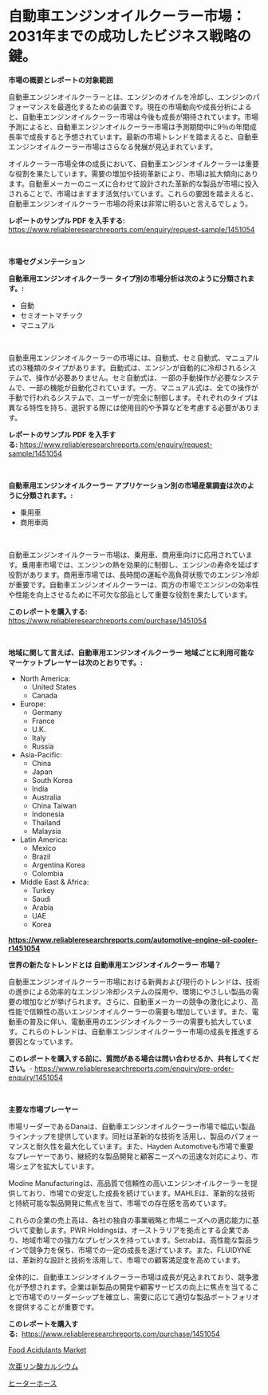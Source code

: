 <p><h1>自動車エンジンオイルクーラー市場：2031年までの成功したビジネス戦略の鍵。</h1></p><p><strong>市場の概要とレポートの対象範囲</strong></p>
<p><p>自動車エンジンオイルクーラーとは、エンジンのオイルを冷却し、エンジンのパフォーマンスを最適化するための装置です。現在の市場動向や成長分析によると、自動車エンジンオイルクーラー市場は今後も成長が期待されています。市場予測によると、自動車エンジンオイルクーラー市場は予測期間中に9％の年間成長率で成長すると予想されています。最新の市場トレンドを踏まえると、自動車エンジンオイルクーラー市場はさらなる発展が見込まれています。</p><p>オイルクーラー市場全体の成長において、自動車エンジンオイルクーラーは重要な役割を果たしています。需要の増加や技術革新により、市場は拡大傾向にあります。自動車メーカーのニーズに合わせて設計された革新的な製品が市場に投入されることで、市場はますます活気付いています。これらの要因を踏まえると、自動車エンジンオイルクーラー市場の将来は非常に明るいと言えるでしょう。</p></p>
<p><strong>レポートのサンプル PDF を入手する:</strong> <a href="https://www.reliableresearchreports.com/enquiry/request-sample/1451054">https://www.reliableresearchreports.com/enquiry/request-sample/1451054</a></p>
<p>&nbsp;</p>
<p><strong>市場セグメンテーション</strong></p>
<p><strong>自動車用エンジンオイルクーラー タイプ別の市場分析は次のように分類されます。:</strong></p>
<p><ul><li>自動</li><li>セミオートマチック</li><li>マニュアル</li></ul></p>
<p>&nbsp;</p>
<p><p>自動車用エンジンオイルクーラーの市場には、自動式、セミ自動式、マニュアル式の3種類のタイプがあります。自動式は、エンジンが自動的に冷却されるシステムで、操作が必要ありません。セミ自動式は、一部の手動操作が必要なシステムで、一部の機能が自動化されています。一方、マニュアル式は、全ての操作が手動で行われるシステムで、ユーザーが完全に制御します。それぞれのタイプは異なる特性を持ち、選択する際には使用目的や予算などを考慮する必要があります。</p></p>
<p><strong>レポートのサンプル PDF を入手する:</strong>&nbsp;<a href="https://www.reliableresearchreports.com/enquiry/request-sample/1451054">https://www.reliableresearchreports.com/enquiry/request-sample/1451054</a></p>
<p>&nbsp;</p>
<p><strong> 自動車用エンジンオイルクーラー アプリケーション別の市場産業調査は次のように分類されます。:</strong></p>
<p><ul><li>乗用車</li><li>商用車両</li></ul></p>
<p>&nbsp;</p>
<p><p>自動車エンジンオイルクーラー市場は、乗用車、商用車向けに応用されています。乗用車市場では、エンジンの熱を効果的に制御し、エンジンの寿命を延ばす役割があります。商用車市場では、長時間の運転や高負荷状態でのエンジン冷却が重要です。自動車エンジンオイルクーラーは、両方の市場でエンジンの効率性や性能を向上させるために不可欠な部品として重要な役割を果たしています。</p></p>
<p><strong>このレポートを購入する:</strong>&nbsp; <a href="https://www.reliableresearchreports.com/purchase/1451054">https://www.reliableresearchreports.com/purchase/1451054</a></p>
<p>&nbsp;</p>
<p><strong>地域に関して言えば、自動車用エンジンオイルクーラー 地域ごとに利用可能なマーケットプレーヤーは次のとおりです。:</strong></p>
<p><ul>
    <li>
        North America:
        <ul>
            <li>United States</li>
            <li>Canada</li>
        </ul>
    </li>
    <li>
        Europe:
        <ul>
            <li>Germany</li>
            <li>France</li>
            <li>U.K.</li>
            <li>Italy</li>
            <li>Russia</li>
        </ul>
    </li>
    <li>
        Asia-Pacific:
        <ul>
            <li>China</li>
            <li>Japan</li>
            <li>South Korea</li>
            <li>India</li>
            <li>Australia</li>
            <li>China Taiwan</li>
            <li>Indonesia</li>
            <li>Thailand</li>
            <li>Malaysia</li>
        </ul>
    </li>
    <li>
        Latin America:
        <ul>
            <li>Mexico</li>
            <li>Brazil</li>
            <li>Argentina Korea</li>
            <li>Colombia</li>
        </ul>
    </li>
    <li>
        Middle East & Africa:
        <ul>
            <li>Turkey</li>
            <li>Saudi</li>
            <li>Arabia</li>
            <li>UAE</li>
            <li>Korea</li>
        </ul>
    </li>
    </ul></p>
<p><strong><a href="https://www.reliableresearchreports.com/automotive-engine-oil-cooler-r1451054">https://www.reliableresearchreports.com/automotive-engine-oil-cooler-r1451054</a></strong>&nbsp;</p>
<p><strong>世界の新たなトレンドとは 自動車用エンジンオイルクーラー 市場？</strong></p>
<p><p>自動車エンジンオイルクーラー市場における新興および現行のトレンドは、技術の進歩による効率的なエンジン冷却システムの採用や、環境にやさしい製品の需要の増加などが挙げられます。さらに、自動車メーカーの競争の激化により、高性能で信頼性の高いエンジンオイルクーラーの需要も増加しています。また、電動車の普及に伴い、電動車用のエンジンオイルクーラーの需要も拡大しています。これらのトレンドは、自動車エンジンオイルクーラー市場の成長を推進する要因となっています。</p></p>
<p><strong>このレポートを購入する前に、質問がある場合は問い合わせるか、共有してください。</strong>- <a href="https://www.reliableresearchreports.com/enquiry/pre-order-enquiry/1451054">https://www.reliableresearchreports.com/enquiry/pre-order-enquiry/1451054</a></p>
<p>&nbsp;</p>
<p><strong>主要な市場プレーヤー</strong></p>
<p><p>市場リーダーであるDanaは、自動車エンジンオイルクーラー市場で幅広い製品ラインナップを提供しています。同社は革新的な技術を活用し、製品のパフォーマンスと耐久性を最大化しています。また、Hayden Automotiveも市場で重要なプレーヤーであり、継続的な製品開発と顧客ニーズへの迅速な対応により、市場シェアを拡大しています。</p><p>Modine Manufacturingは、高品質で信頼性の高いエンジンオイルクーラーを提供しており、市場での安定した成長を続けています。MAHLEは、革新的な技術と持続可能な製品開発に焦点を当て、市場での存在感を高めています。</p><p>これらの企業の売上高は、各社の独自の事業戦略と市場ニーズへの適応能力に基づいて変動します。PWR Holdingsは、オーストラリアを拠点とする企業であり、地域市場での強力なプレゼンスを持っています。Setrabは、高性能な製品ラインで競争力を保ち、市場での一定の成長を遂げています。また、FLUIDYNEは、革新的な設計と技術を活用して、市場での顧客満足度を高めています。</p><p>全体的に、自動車エンジンオイルクーラー市場は成長が見込まれており、競争激化が予想されます。企業は新製品の開発や顧客サービスの向上に焦点を当てることで市場でのリーダーシップを確立し、需要に応じて適切な製品ポートフォリオを提供することが重要です。</p></p>
<p><strong>このレポートを購入する:</strong>&nbsp;&nbsp;<a href="https://www.reliableresearchreports.com/purchase/1451054">https://www.reliableresearchreports.com/purchase/1451054</a></p>
<p><p><a href="https://florentine-yuzu-f42.notion.site/Food-Acidulants-Market-Provides-Detailed-Segmentation-of-this-Market-based-on-Type-Application-and-48b092adf0ed4319933969098a84be71">Food Acidulants Market</a></p><p><a href="https://medium.com/@austincooper525/%E3%82%AB%E3%83%AB%E3%82%B7%E3%82%A6%E3%83%A0%E3%83%92%E3%83%9D%E3%83%AA%E3%83%9B%E3%82%B9%E3%83%95%E3%82%A3%E3%83%83%E3%83%88%E5%B8%82%E5%A0%B4%E3%82%B7%E3%82%A7%E3%82%A2%E3%81%AE%E6%8E%A8%E7%A7%BB%E3%81%A8%E5%B8%82%E5%A0%B4%E6%88%90%E9%95%B7%E3%83%88%E3%83%AC%E3%83%B3%E3%83%89-2024%E5%B9%B4-2031%E5%B9%B4-4f10fa90bea7">次亜リン酸カルシウム</a></p><p><a href="https://medium.com/@fosterfahey38/%E3%83%92%E3%83%BC%E3%82%BF%E3%83%BC%E3%83%9B%E3%83%BC%E3%82%B9%E5%B8%82%E5%A0%B4%E3%81%AE%E8%AA%BF%E6%9F%BB%E5%A0%B1%E5%91%8A%E6%9B%B8-%E3%81%9D%E3%81%AE%E6%AD%B4%E5%8F%B2%E3%81%A8%E4%BA%88%E6%B8%AC2031%E5%B9%B4%E3%81%BE%E3%81%A7%E3%81%AE2024-a1f33c8a4e76">ヒーターホース</a></p></p>